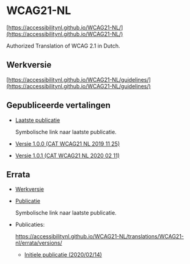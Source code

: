 # WCAG21-NL

[https://accessibilitynl.github.io/WCAG21-NL/](https://accessibilitynl.github.io/WCAG21-NL/)

Authorized Translation of WCAG 2.1 in Dutch.

## Werkversie

[https://accessibilitynl.github.io/WCAG21-NL/guidelines/](https://accessibilitynl.github.io/WCAG21-NL/guidelines/)


## Gepubliceerde vertalingen


- [Laatste publicatie](https://accessibilitynl.github.io/WCAG21-NL/translations/WCAG21-nl/)

  Symbolische link naar laatste publicatie.

- [Versie 1.0.0 (CAT WCAG21 NL 2019 11 25)](https://accessibilitynl.github.io/WCAG21-NL/translations/CAT-WCAG21-NL-20191125/)

- [Versie 1.0.1 (CAT WCAG21 NL 2020 02 11)](https://accessibilitynl.github.io/WCAG21-NL/translations/CAT-WCAG21-NL-20200211/)



## Errata

- [Werkversie](https://accessibilitynl.github.io/WCAG21-NL/translations/WCAG21-nl/errata/edit/)

- [Publicatie](https://accessibilitynl.github.io/WCAG21-NL/translations/WCAG21-nl/errata/)

  Symbolische link naar laatste publicatie.

- Publicaties:

  https://accessibilitynl.github.io/WCAG21-NL/translations/WCAG21-nl/errata/versions/

  - [Initiele publicatie (2020/02/14)](https://accessibilitynl.github.io/WCAG21-NL/translations/WCAG21-nl/errata/versions/20200211/)
